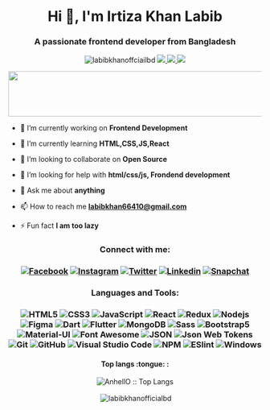 <h1 align="center">Hi 👋, I'm Irtiza Khan Labib</h1>
<h3 align="center">A passionate frontend developer from Bangladesh</h3>

<p align="center"> <img src="https://komarev.com/ghpvc/?username=labibkhanofficialbd&label=Profile%20views&color=4DC71F&style=flat" alt="labibkhanoffciailbd" /> <a href="https://github.com/ryo-ma/github-profile-trophy/issues">
    <img src="https://img.shields.io/badge/Age-19-brighteen"/> 
  </a>
  <a href="https://github.com/ryo-ma/github-profile-trophy/network/members">
    <img src="https://img.shields.io/badge/Focus-Frontend-brighteen"/> 
  </a>  
  <a href="https://github.com/ryo-ma/github-profile-trophy/stargazers">
    <img src="https://img.shields.io/badge/Living-Brahmanbaria-brighteen"/> 
  </a>
     </p>

 <p align="center" >
  <img x height=90 width=800 src="https://github-profile-trophy.vercel.app/?username=labibkhanofficialbd&column=8&theme=onedark&no-frame=true"/>
</p>

- 🔭 I’m currently working on **Frontend Development**

- 🌱 I’m currently learning **HTML,CSS,JS,React**

- 👯 I’m looking to collaborate on **Open Source**

- 🤝 I’m looking for help with **html/css/js, Frondend development**

- 💬 Ask me about **anything**

- 📫 How to reach me **labibkhan66410@gmail.com**

- ⚡ Fun fact **I am too lazy**

<h3 align="center">Connect with me:</h3>

<h3 align="center">
    
[![Facebook](https://img.shields.io/badge/-Facebook-1A1B27?style=flat&logo=facebook&labelColor=252526)](https://www.facebook.com/labibofficialbd/)
[![Instagram](https://img.shields.io/badge/-Instagram-1A1B27?style=flat&logo=instagram&labelColor=252526)](https://www.instagram.com/labiib_28/)
[![Twitter](https://img.shields.io/badge/-Twitter-1A1B27?style=flat&logo=twitter&labelColor=252526)](https://www.twitter.com/labibofficialbd/)
[![Linkedin](https://img.shields.io/badge/-Linkedin-1A1B27?style=flat&logo=linkedin&labelColor=242424)](https://www.linkedin.com/in/labibofficialbd/)
[![Snapchat](https://img.shields.io/badge/-Snapchat-1A1B27?style=flat&logo=snapchat&labelColor=242424)](https://www.snapchat.com/add/labibkhan2002)

</h3>

<h3 align="center">Languages and Tools:</h3>

<h3 align="center">
    
![HTML5](https://img.shields.io/badge/-HTML5-1A1B27?style=flat&logo=html5&logoColor=ffffff&labelColor=E34F26)
![CSS3](https://img.shields.io/badge/-CSS3-1A1B27?style=flat&logo=css3&logoColor=ffffff&labelColor=1572B6)
![JavaScript](https://img.shields.io/badge/-JavaScript-1A1B27?style=flat&logo=javascript&labelColor=252526)
![React](https://img.shields.io/badge/-React-1A1B27?style=flat&logo=react&labelColor=252526)
![Redux](https://img.shields.io/badge/-Redux-1A1B27?style=flat&logo=redux&logoColor=764ABC&labelColor=252526)
![Nodejs](https://img.shields.io/badge/-Nodejs-1A1B27?style=flat&logo=Node.js&labelColor=252526)
![Figma](https://img.shields.io/badge/-Figma-1A1B27?style=flat&logo=Figma&labelColor=252526)
![Dart](https://img.shields.io/badge/-Dart-1A1B27?style=flat&logo=Dart&logoColor=00BEAD&labelColor=252526)
![Flutter](https://img.shields.io/badge/-Flutter-1A1B27?style=flat&logo=Flutter&logoColor=29B0EE&labelColor=252526)
![MongoDB](https://img.shields.io/badge/-MongoDB-1A1B27?style=flat&logo=mongodb&labelColor=252526)
![Sass](https://img.shields.io/badge/-Sass-1A1B27?style=flat&logo=sass&logoColor=ffffff&labelColor=%23CC6699)
![Bootstrap5](https://img.shields.io/badge/-Bootstrap-1A1B27?style=flat&logo=bootstrap&logoColor=ffffff&labelColor=563D7C)
![Material-UI](https://img.shields.io/badge/-Material%20UI-1A1B27?style=flat&logo=Material%20UI&logoColor=ffffff&labelColor=0081CB)
![Font Awesome](https://img.shields.io/badge/-font%20awesome-1A1B27?style=flat&logo=font-awesome&logoColor=339AF0&labelColor=252526)
![JSON](https://img.shields.io/badge/-JSON-1A1B27?style=flat&logo=JSON&logoColor=ffffff&labelColor=252526)
![Json Web Tokens](https://img.shields.io/badge/-Json%20Web%20Tokens-1A1B27?style=flat&logo=json-web-tokens&logoColor=ffffff&labelColor=252526)
![Git](https://img.shields.io/badge/-Git-1A1B27?style=flat&logo=git&logoColor=F05032&labelColor=252526)
![GitHub](https://img.shields.io/badge/-GitHub-1A1B27?style=flat&logo=github&logoColor=ffffff&labelColor=252526)
![Visual Studio Code](https://img.shields.io/badge/-VSCode-1A1B27?style=flat&logo=visual-studio-code&labelColor=007ACC)
![NPM](https://img.shields.io/badge/-npm-1A1B27?style=flat&logo=npm&labelColor=252526)
![ESlint](https://img.shields.io/badge/-ESlint-1A1B27?style=flat&logo=ESlint&labelColor=4B32C3)
![Windows](https://img.shields.io/badge/-Windows-1A1B27?style=flat&logo=windows&logoColor=ffffff&labelColor=0078D6)

</h3>


<h4 align="center">Top langs :tongue: :</h4>

<p align="center"><img src="https://github-readme-stats.vercel.app/api/top-langs/?username=labibkhanofficialbd&langs_count=10&theme=tokyonight&layout=compact" alt="AnhellO :: Top Langs" /></p>

<p align="center">&nbsp;<img align="center" src="https://github-readme-stats.vercel.app/api?username=labibkhanofficialbd&show_icons=true&hide=contribs,prs&cache_seconds=86400&theme=tokyonight" alt="labibkhanofficialbd" /></p>


